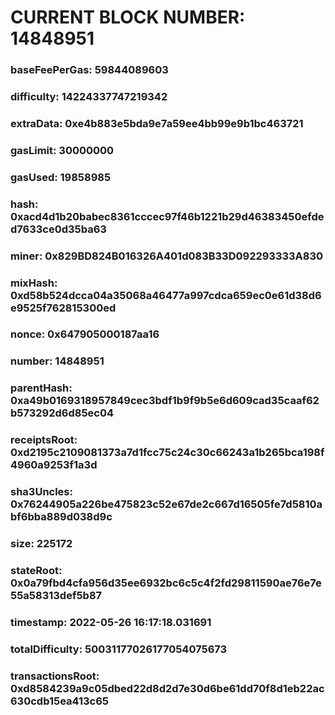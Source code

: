 # CURRENT BLOCK NUMBER: 14848951

### baseFeePerGas: 59844089603
### difficulty: 14224337747219342
### extraData: 0xe4b883e5bda9e7a59ee4bb99e9b1bc463721
### gasLimit: 30000000
### gasUsed: 19858985
### hash: 0xacd4d1b20babec8361cccec97f46b1221b29d46383450efded7633ce0d35ba63
### miner: 0x829BD824B016326A401d083B33D092293333A830
### mixHash: 0xd58b524dcca04a35068a46477a997cdca659ec0e61d38d6e9525f762815300ed
### nonce: 0x647905000187aa16
### number: 14848951
### parentHash: 0xa49b0169318957849cec3bdf1b9f9b5e6d609cad35caaf62b573292d6d85ec04
### receiptsRoot: 0xd2195c2109081373a7d1fcc75c24c30c66243a1b265bca198f4960a9253f1a3d
### sha3Uncles: 0x76244905a226be475823c52e67de2c667d16505fe7d5810abf6bba889d038d9c
### size: 225172
### stateRoot: 0x0a79fbd4cfa956d35ee6932bc6c5c4f2fd29811590ae76e7e55a58313def5b87
### timestamp: 2022-05-26 16:17:18.031691
### totalDifficulty: 50031177026177054075673
### transactionsRoot: 0xd8584239a9c05dbed22d8d2d7e30d6be61dd70f8d1eb22ac630cdb15ea413c65
